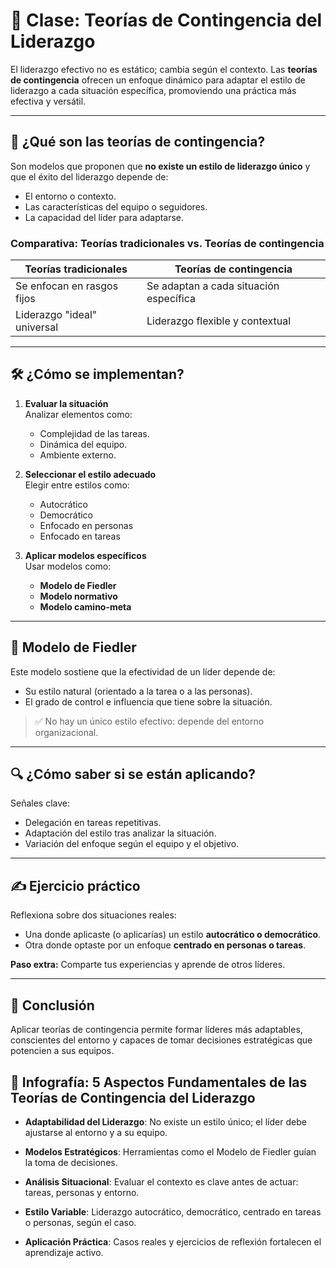 # 🧠 Clase: Teorías de Contingencia del Liderazgo

El liderazgo efectivo no es estático; cambia según el contexto. Las **teorías de contingencia** ofrecen un enfoque dinámico para adaptar el estilo de liderazgo a cada situación específica, promoviendo una práctica más efectiva y versátil.

---

## 🔄 ¿Qué son las teorías de contingencia?

Son modelos que proponen que **no existe un estilo de liderazgo único** y que el éxito del liderazgo depende de:

- El entorno o contexto.
- Las características del equipo o seguidores.
- La capacidad del líder para adaptarse.

### Comparativa: Teorías tradicionales vs. Teorías de contingencia

| Teorías tradicionales        | Teorías de contingencia                 |
|-----------------------------|-----------------------------------------|
| Se enfocan en rasgos fijos  | Se adaptan a cada situación específica |
| Liderazgo "ideal" universal | Liderazgo flexible y contextual        |

---

## 🛠️ ¿Cómo se implementan?

1. **Evaluar la situación**  
   Analizar elementos como:
   - Complejidad de las tareas.
   - Dinámica del equipo.
   - Ambiente externo.

2. **Seleccionar el estilo adecuado**  
   Elegir entre estilos como:
   - Autocrático
   - Democrático
   - Enfocado en personas
   - Enfocado en tareas

3. **Aplicar modelos específicos**  
   Usar modelos como:
   - **Modelo de Fiedler**
   - **Modelo normativo**
   - **Modelo camino-meta**

---

## 🧩 Modelo de Fiedler

Este modelo sostiene que la efectividad de un líder depende de:

- Su estilo natural (orientado a la tarea o a las personas).
- El grado de control e influencia que tiene sobre la situación.

> ✅ No hay un único estilo efectivo: depende del entorno organizacional.

---

## 🔍 ¿Cómo saber si se están aplicando?

Señales clave:

- Delegación en tareas repetitivas.
- Adaptación del estilo tras analizar la situación.
- Variación del enfoque según el equipo y el objetivo.

---

## ✍️ Ejercicio práctico

Reflexiona sobre dos situaciones reales:

- Una donde aplicaste (o aplicarías) un estilo **autocrático o democrático**.
- Otra donde optaste por un enfoque **centrado en personas o tareas**.

**Paso extra:** Comparte tus experiencias y aprende de otros líderes.

---

## 📌 Conclusión

Aplicar teorías de contingencia permite formar líderes más adaptables, conscientes del entorno y capaces de tomar decisiones estratégicas que potencien a sus equipos.

## 🧾 Infografía: 5 Aspectos Fundamentales de las Teorías de Contingencia del Liderazgo
- **Adaptabilidad del Liderazgo**: No existe un estilo único; el líder debe ajustarse al entorno y a su equipo.

- **Modelos Estratégicos**: Herramientas como el Modelo de Fiedler guían la toma de decisiones.

- **Análisis Situacional**: Evaluar el contexto es clave antes de actuar: tareas, personas y entorno.

- **Estilo Variable**: Liderazgo autocrático, democrático, centrado en tareas o personas, según el caso.

- **Aplicación Práctica**: Casos reales y ejercicios de reflexión fortalecen el aprendizaje activo.